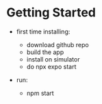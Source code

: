 # Getting Started

- first time installing:
    - download github repo
    - build the app
    - install on simulator
    - do npx expo start

- run:
    - npm start